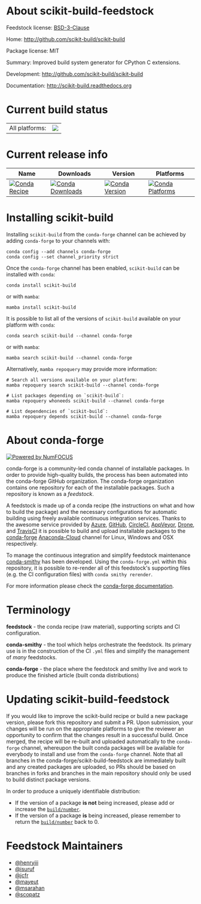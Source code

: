 About scikit-build-feedstock
============================

Feedstock license: [BSD-3-Clause](https://github.com/conda-forge/scikit-build-feedstock/blob/main/LICENSE.txt)

Home: http://github.com/scikit-build/scikit-build

Package license: MIT

Summary: Improved build system generator for CPython C extensions.

Development: http://github.com/scikit-build/scikit-build

Documentation: http://scikit-build.readthedocs.org

Current build status
====================


<table><tr><td>All platforms:</td>
    <td>
      <a href="https://dev.azure.com/conda-forge/feedstock-builds/_build/latest?definitionId=5446&branchName=main">
        <img src="https://dev.azure.com/conda-forge/feedstock-builds/_apis/build/status/scikit-build-feedstock?branchName=main">
      </a>
    </td>
  </tr>
</table>

Current release info
====================

| Name | Downloads | Version | Platforms |
| --- | --- | --- | --- |
| [![Conda Recipe](https://img.shields.io/badge/recipe-scikit--build-green.svg)](https://anaconda.org/conda-forge/scikit-build) | [![Conda Downloads](https://img.shields.io/conda/dn/conda-forge/scikit-build.svg)](https://anaconda.org/conda-forge/scikit-build) | [![Conda Version](https://img.shields.io/conda/vn/conda-forge/scikit-build.svg)](https://anaconda.org/conda-forge/scikit-build) | [![Conda Platforms](https://img.shields.io/conda/pn/conda-forge/scikit-build.svg)](https://anaconda.org/conda-forge/scikit-build) |

Installing scikit-build
=======================

Installing `scikit-build` from the `conda-forge` channel can be achieved by adding `conda-forge` to your channels with:

```
conda config --add channels conda-forge
conda config --set channel_priority strict
```

Once the `conda-forge` channel has been enabled, `scikit-build` can be installed with `conda`:

```
conda install scikit-build
```

or with `mamba`:

```
mamba install scikit-build
```

It is possible to list all of the versions of `scikit-build` available on your platform with `conda`:

```
conda search scikit-build --channel conda-forge
```

or with `mamba`:

```
mamba search scikit-build --channel conda-forge
```

Alternatively, `mamba repoquery` may provide more information:

```
# Search all versions available on your platform:
mamba repoquery search scikit-build --channel conda-forge

# List packages depending on `scikit-build`:
mamba repoquery whoneeds scikit-build --channel conda-forge

# List dependencies of `scikit-build`:
mamba repoquery depends scikit-build --channel conda-forge
```


About conda-forge
=================

[![Powered by
NumFOCUS](https://img.shields.io/badge/powered%20by-NumFOCUS-orange.svg?style=flat&colorA=E1523D&colorB=007D8A)](https://numfocus.org)

conda-forge is a community-led conda channel of installable packages.
In order to provide high-quality builds, the process has been automated into the
conda-forge GitHub organization. The conda-forge organization contains one repository
for each of the installable packages. Such a repository is known as a *feedstock*.

A feedstock is made up of a conda recipe (the instructions on what and how to build
the package) and the necessary configurations for automatic building using freely
available continuous integration services. Thanks to the awesome service provided by
[Azure](https://azure.microsoft.com/en-us/services/devops/), [GitHub](https://github.com/),
[CircleCI](https://circleci.com/), [AppVeyor](https://www.appveyor.com/),
[Drone](https://cloud.drone.io/welcome), and [TravisCI](https://travis-ci.com/)
it is possible to build and upload installable packages to the
[conda-forge](https://anaconda.org/conda-forge) [Anaconda-Cloud](https://anaconda.org/)
channel for Linux, Windows and OSX respectively.

To manage the continuous integration and simplify feedstock maintenance
[conda-smithy](https://github.com/conda-forge/conda-smithy) has been developed.
Using the ``conda-forge.yml`` within this repository, it is possible to re-render all of
this feedstock's supporting files (e.g. the CI configuration files) with ``conda smithy rerender``.

For more information please check the [conda-forge documentation](https://conda-forge.org/docs/).

Terminology
===========

**feedstock** - the conda recipe (raw material), supporting scripts and CI configuration.

**conda-smithy** - the tool which helps orchestrate the feedstock.
                   Its primary use is in the construction of the CI ``.yml`` files
                   and simplify the management of *many* feedstocks.

**conda-forge** - the place where the feedstock and smithy live and work to
                  produce the finished article (built conda distributions)


Updating scikit-build-feedstock
===============================

If you would like to improve the scikit-build recipe or build a new
package version, please fork this repository and submit a PR. Upon submission,
your changes will be run on the appropriate platforms to give the reviewer an
opportunity to confirm that the changes result in a successful build. Once
merged, the recipe will be re-built and uploaded automatically to the
`conda-forge` channel, whereupon the built conda packages will be available for
everybody to install and use from the `conda-forge` channel.
Note that all branches in the conda-forge/scikit-build-feedstock are
immediately built and any created packages are uploaded, so PRs should be based
on branches in forks and branches in the main repository should only be used to
build distinct package versions.

In order to produce a uniquely identifiable distribution:
 * If the version of a package **is not** being increased, please add or increase
   the [``build/number``](https://docs.conda.io/projects/conda-build/en/latest/resources/define-metadata.html#build-number-and-string).
 * If the version of a package **is** being increased, please remember to return
   the [``build/number``](https://docs.conda.io/projects/conda-build/en/latest/resources/define-metadata.html#build-number-and-string)
   back to 0.

Feedstock Maintainers
=====================

* [@henryiii](https://github.com/henryiii/)
* [@isuruf](https://github.com/isuruf/)
* [@jcfr](https://github.com/jcfr/)
* [@mayeut](https://github.com/mayeut/)
* [@msarahan](https://github.com/msarahan/)
* [@scopatz](https://github.com/scopatz/)

